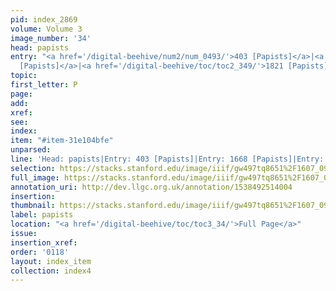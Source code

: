 ```yaml
---
pid: index_2869
volume: Volume 3
image_number: '34'
head: papists
entry: "<a href='/digital-beehive/num2/num_0493/'>403 [Papists]</a>|<a href='/digital-beehive/toc/toc2_328/'>1668
  [Papists]</a>|<a href='/digital-beehive/toc/toc2_349/'>1821 [Papists]</a>"
topic: 
first_letter: P
page: 
add: 
xref: 
see: 
index: 
item: "#item-31e104bfe"
unparsed: 
line: 'Head: papists|Entry: 403 [Papists]|Entry: 1668 [Papists]|Entry: 1821 [Papists]|#item-31e104bfe'
selection: https://stacks.stanford.edu/image/iiif/gw497tq8651%2F1607_0977/1161,638,743,199/full/0/default.jpg
full_image: https://stacks.stanford.edu/image/iiif/gw497tq8651%2F1607_0977/full/full/0/default.jpg
annotation_uri: http://dev.llgc.org.uk/annotation/1538492514004
insertion: 
thumbnail: https://stacks.stanford.edu/image/iiif/gw497tq8651%2F1607_0977/1161,638,743,199/150,/0/default.jpg
label: papists
location: "<a href='/digital-beehive/toc/toc3_34/'>Full Page</a>"
issue: 
insertion_xref: 
order: '0118'
layout: index_item
collection: index4
---
```


